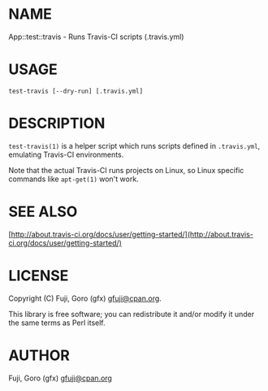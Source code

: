 # NAME

App::test::travis - Runs Travis-CI scripts (.travis.yml)

# USAGE

    test-travis [--dry-run] [.travis.yml]

# DESCRIPTION

`test-travis(1)` is a helper script which runs scripts defined in `.travis.yml`, emulating Travis-CI environments.

Note that the actual Travis-CI runs projects on Linux, so Linux specific commands like `apt-get(1)` won't work.

# SEE ALSO

[http://about.travis-ci.org/docs/user/getting-started/](http://about.travis-ci.org/docs/user/getting-started/)

# LICENSE

Copyright (C) Fuji, Goro (gfx) <gfuji@cpan.org>.

This library is free software; you can redistribute it and/or modify
it under the same terms as Perl itself.

# AUTHOR

Fuji, Goro (gfx) <gfuji@cpan.org>
